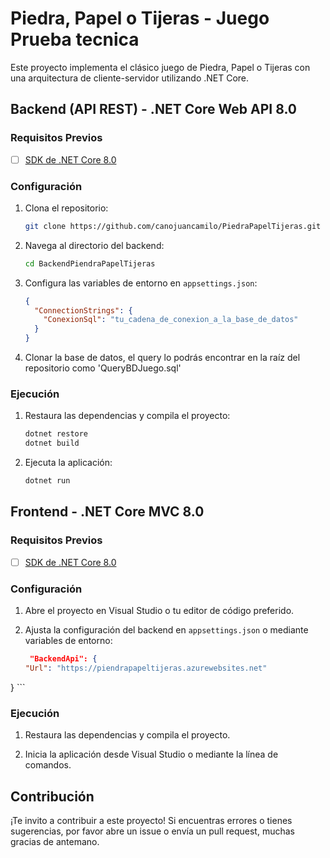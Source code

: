# Piedra, Papel o Tijeras - Juego Prueba tecnica

Este proyecto implementa el clásico juego de Piedra, Papel o Tijeras con una arquitectura de cliente-servidor utilizando .NET Core.

## Backend (API REST) - .NET Core Web API 8.0

### Requisitos Previos

- [ ] [SDK de .NET Core 8.0](https://dotnet.microsoft.com/download)

### Configuración

1. Clona el repositorio:

    ```bash
    git clone https://github.com/canojuancamilo/PiedraPapelTijeras.git
    ```

2. Navega al directorio del backend:

    ```bash
    cd BackendPiendraPapelTijeras
    ```

3. Configura las variables de entorno en `appsettings.json`:

    ```json
    {
      "ConnectionStrings": {
        "ConexionSql": "tu_cadena_de_conexion_a_la_base_de_datos"
      }
    }
    ```
4. Clonar la base de datos, el query lo podrás encontrar en la raíz del repositorio como 'QueryBDJuego.sql'

### Ejecución

1. Restaura las dependencias y compila el proyecto:

    ```bash
    dotnet restore
    dotnet build
    ```

2. Ejecuta la aplicación:

    ```bash
    dotnet run
    ```

## Frontend - .NET Core MVC 8.0

### Requisitos Previos

- [ ] [SDK de .NET Core 8.0](https://dotnet.microsoft.com/download)

### Configuración

1. Abre el proyecto en Visual Studio o tu editor de código preferido.

2. Ajusta la configuración del backend en `appsettings.json` o mediante variables de entorno:

    ```json
     "BackendApi": {
    "Url": "https://piendrapapeltijeras.azurewebsites.net"
  }
    ```

### Ejecución

1. Restaura las dependencias y compila el proyecto.

2. Inicia la aplicación desde Visual Studio o mediante la línea de comandos.

## Contribución

¡Te invito a contribuir a este proyecto! Si encuentras errores o tienes sugerencias, por favor abre un issue o envía un pull request, muchas gracias de antemano.
